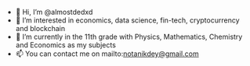 - 👋 Hi, I’m @almostdedxd
- 👀 I’m interested in economics, data science, fin-tech, cryptocurrency and blockchain 
- 🌱 I’m currently in the 11th grade with Physics, Mathematics, Chemistry and Economics as my subjects  
- 📫 You can contact me on mailto:notanikdey@gmail.com
<!---
almostdedxd/almostdedxd is a ✨ special ✨ repository because its `README.md` (this file) appears on your GitHub profile.
You can click the Preview link to take a look at your changes.
--->
